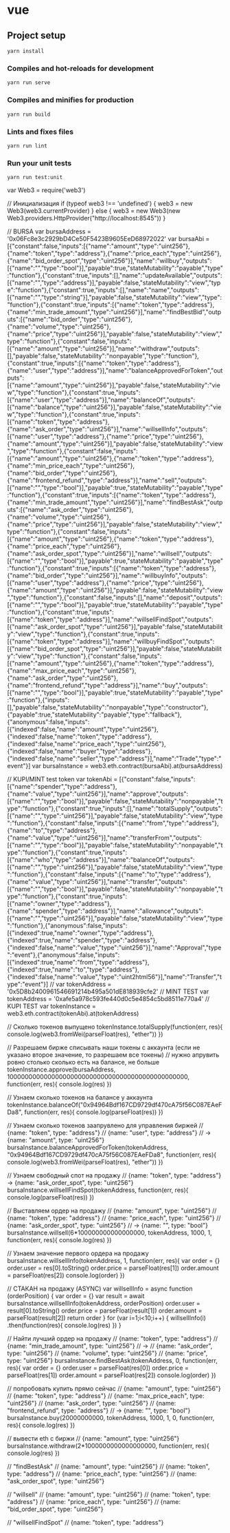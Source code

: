 # vue

## Project setup
```
yarn install
```

### Compiles and hot-reloads for development
```
yarn run serve
```

### Compiles and minifies for production
```
yarn run build
```

### Lints and fixes files
```
yarn run lint
```

### Run your unit tests
```
yarn run test:unit
```


var Web3 = require('web3')

// Инициализация
if (typeof web3 !== 'undefined') {
  web3 = new Web3(web3.currentProvider)
} else {
  web3 = new Web3(new Web3.providers.HttpProvider("http://localhost:8545"))
}

// BURSA
var bursaAddress = '0x06Fc8e3c2929bD4Ce50F5423B9605EeD68972022'
var bursaAbi = 
[{"constant":false,"inputs":[{"name":"amount","type":"uint256"},{"name":"token","type":"address"},{"name":"price_each","type":"uint256"},{"name":"bid_order_spot","type":"uint256"}],"name":"willbuy","outputs":[{"name":"","type":"bool"}],"payable":true,"stateMutability":"payable","type":"function"},{"constant":true,"inputs":[],"name":"updateAvailable","outputs":[{"name":"","type":"address"}],"payable":false,"stateMutability":"view","type":"function"},{"constant":true,"inputs":[],"name":"name","outputs":[{"name":"","type":"string"}],"payable":false,"stateMutability":"view","type":"function"},{"constant":true,"inputs":[{"name":"token","type":"address"},{"name":"min_trade_amount","type":"uint256"}],"name":"findBestBid","outputs":[{"name":"bid_order","type":"uint256"},{"name":"volume","type":"uint256"},{"name":"price","type":"uint256"}],"payable":false,"stateMutability":"view","type":"function"},{"constant":false,"inputs":[{"name":"amount","type":"uint256"}],"name":"withdraw","outputs":[],"payable":false,"stateMutability":"nonpayable","type":"function"},{"constant":true,"inputs":[{"name":"token","type":"address"},{"name":"user","type":"address"}],"name":"balanceApprovedForToken","outputs":[{"name":"amount","type":"uint256"}],"payable":false,"stateMutability":"view","type":"function"},{"constant":true,"inputs":[{"name":"user","type":"address"}],"name":"balanceOf","outputs":[{"name":"balance","type":"uint256"}],"payable":false,"stateMutability":"view","type":"function"},{"constant":true,"inputs":[{"name":"token","type":"address"},{"name":"ask_order","type":"uint256"}],"name":"willsellInfo","outputs":[{"name":"user","type":"address"},{"name":"price","type":"uint256"},{"name":"amount","type":"uint256"}],"payable":false,"stateMutability":"view","type":"function"},{"constant":false,"inputs":[{"name":"amount","type":"uint256"},{"name":"token","type":"address"},{"name":"min_price_each","type":"uint256"},{"name":"bid_order","type":"uint256"},{"name":"frontend_refund","type":"address"}],"name":"sell","outputs":[{"name":"","type":"bool"}],"payable":true,"stateMutability":"payable","type":"function"},{"constant":true,"inputs":[{"name":"token","type":"address"},{"name":"min_trade_amount","type":"uint256"}],"name":"findBestAsk","outputs":[{"name":"ask_order","type":"uint256"},{"name":"volume","type":"uint256"},{"name":"price","type":"uint256"}],"payable":false,"stateMutability":"view","type":"function"},{"constant":false,"inputs":[{"name":"amount","type":"uint256"},{"name":"token","type":"address"},{"name":"price_each","type":"uint256"},{"name":"ask_order_spot","type":"uint256"}],"name":"willsell","outputs":[{"name":"","type":"bool"}],"payable":true,"stateMutability":"payable","type":"function"},{"constant":true,"inputs":[{"name":"token","type":"address"},{"name":"bid_order","type":"uint256"}],"name":"willbuyInfo","outputs":[{"name":"user","type":"address"},{"name":"price","type":"uint256"},{"name":"amount","type":"uint256"}],"payable":false,"stateMutability":"view","type":"function"},{"constant":false,"inputs":[],"name":"deposit","outputs":[{"name":"","type":"bool"}],"payable":true,"stateMutability":"payable","type":"function"},{"constant":true,"inputs":[{"name":"token","type":"address"}],"name":"willsellFindSpot","outputs":[{"name":"ask_order_spot","type":"uint256"}],"payable":false,"stateMutability":"view","type":"function"},{"constant":true,"inputs":[{"name":"token","type":"address"}],"name":"willbuyFindSpot","outputs":[{"name":"bid_order_spot","type":"uint256"}],"payable":false,"stateMutability":"view","type":"function"},{"constant":false,"inputs":[{"name":"amount","type":"uint256"},{"name":"token","type":"address"},{"name":"max_price_each","type":"uint256"},{"name":"ask_order","type":"uint256"},{"name":"frontend_refund","type":"address"}],"name":"buy","outputs":[{"name":"","type":"bool"}],"payable":true,"stateMutability":"payable","type":"function"},{"inputs":[],"payable":false,"stateMutability":"nonpayable","type":"constructor"},{"payable":true,"stateMutability":"payable","type":"fallback"},{"anonymous":false,"inputs":[{"indexed":false,"name":"amount","type":"uint256"},{"indexed":false,"name":"token","type":"address"},{"indexed":false,"name":"price_each","type":"uint256"},{"indexed":false,"name":"buyer","type":"address"},{"indexed":false,"name":"seller","type":"address"}],"name":"Trade","type":"event"}]
var bursaInstance = web3.eth.contract(bursaAbi).at(bursaAddress)

// KUPI/MINT test token
var tokenAbi = [{"constant":false,"inputs":[{"name":"spender","type":"address"},{"name":"value","type":"uint256"}],"name":"approve","outputs":[{"name":"","type":"bool"}],"payable":false,"stateMutability":"nonpayable","type":"function"},{"constant":true,"inputs":[],"name":"totalSupply","outputs":[{"name":"","type":"uint256"}],"payable":false,"stateMutability":"view","type":"function"},{"constant":false,"inputs":[{"name":"from","type":"address"},{"name":"to","type":"address"},{"name":"value","type":"uint256"}],"name":"transferFrom","outputs":[{"name":"","type":"bool"}],"payable":false,"stateMutability":"nonpayable","type":"function"},{"constant":true,"inputs":[{"name":"who","type":"address"}],"name":"balanceOf","outputs":[{"name":"","type":"uint256"}],"payable":false,"stateMutability":"view","type":"function"},{"constant":false,"inputs":[{"name":"to","type":"address"},{"name":"value","type":"uint256"}],"name":"transfer","outputs":[{"name":"","type":"bool"}],"payable":false,"stateMutability":"nonpayable","type":"function"},{"constant":true,"inputs":[{"name":"owner","type":"address"},{"name":"spender","type":"address"}],"name":"allowance","outputs":[{"name":"","type":"uint256"}],"payable":false,"stateMutability":"view","type":"function"},{"anonymous":false,"inputs":[{"indexed":true,"name":"owner","type":"address"},{"indexed":true,"name":"spender","type":"address"},{"indexed":false,"name":"value","type":"uint256"}],"name":"Approval","type":"event"},{"anonymous":false,"inputs":[{"indexed":true,"name":"from","type":"address"},{"indexed":true,"name":"to","type":"address"},{"indexed":false,"name":"value","type":"uint2html56"}],"name":"Transfer","type":"event"}]
// var tokenAddress = '0x5D8b2400961546691214b495a501dE818939cfe2' // MINT TEST
var tokenAddress = '0xafe5a978c593fe440d0c5e4854c5bd8511e770a4' // KUPI TEST
var tokenInstance = web3.eth.contract(tokenAbi).at(tokenAddress)


// Сколько токенов выпущено
tokenInstance.totalSupply(function(err, res){
  console.log(web3.fromWei(parseFloat(res), "ether"))
})

// Разрешаем бирже списывать наши токены с аккаунта (если не указано второе значение, то разрешаем все токены)
// нужно апрувить ровно столько сколько есть на балансе, не больше
tokenInstance.approve(bursaAddress, 100000000000000000000000000000000000000000000000, function(err, res){
  console.log(res)
})

// Узнаем сколько токенов на балансе у аккаунта
tokenInstance.balanceOf("0x94964Bdf167CD9729df470cA75f56C087EAeFDa8", function(err, res){
  console.log(parseFloat(res))
})

// Узнаем сколько токенов заапрувлено для управления биржей
// {name: "token", type: "address"}
// {name: "user", type: "address"}
// -> {name: "amount", type: "uint256"}
bursaInstance.balanceApprovedForToken(tokenAddress, "0x94964Bdf167CD9729df470cA75f56C087EAeFDa8", function(err, res){
  console.log(web3.fromWei(parseFloat(res), "ether"))
})

// Узнаем свободный спот на продажу
// {name: "token", type: "address"} -> {name: "ask_order_spot", type: "uint256"}
bursaInstance.willsellFindSpot(tokenAddress, function(err, res){
  console.log(parseFloat(res))
})

// Выставляем ордер на продажу
// {name: "amount", type: "uint256"}
// {name: "token", type: "address"}
// {name: "price_each", type: "uint256"}
// {name: "ask_order_spot", type: "uint256"}
// -> {name: "", type: "bool"}
bursaInstance.willsell(6*100000000000000000, tokenAddress, 1000, 1, function(err, res){
  console.log(res)
})

// Узнаем значение первого ордера на продажу
bursaInstance.willsellInfo(tokenAddress, 1, function(err, res){
  var order = {}
  order.user = res[0].toString()
  order.price = parseFloat(res[1])
  order.amount = parseFloat(res[2])
  console.log(order)
})

// СТАКАН на продажу (ASYNC)
var willsellInfo = async function (orderPosition) {
  var order = {}
  var result = await bursaInstance.willsellInfo(tokenAddress, orderPosition)
  order.user = result[0].toString()
  order.price = parseFloat(result[1])
  order.amount = parseFloat(result[2])
  return order
}
for (var i=1;i<10;i++) {
  willsellInfo(i)
  .then(function(res){
    console.log(res)
  })
}

// Найти лучший ордер на продажу
// {name: "token", type: "address"}
// {name: "min_trade_amount", type: "uint256"}
// ->
// {name: "ask_order", type: "uint256"}
// {name: "volume", type: "uint256"}
// {name: "price", type: "uint256"}
bursaInstance.findBestAsk(tokenAddress, 0, function(err, res){
  var order = {}
  order.user = parseFloat(res[0])
  order.price = parseFloat(res[1])
  order.amount = parseFloat(res[2])
  console.log(order)
})

// попробовать купить прямо сейчас
// {name: "amount", type: "uint256"}
// {name: "token", type: "address"}
// {name: "max_price_each", type: "uint256"}
// {name: "ask_order", type: "uint256"}
// {name: "frontend_refund", type: "address"}
// -> {name: "", type: "bool"}
bursaInstance.buy(20000000000, tokenAddress, 1000, 1, 0, function(err, res){
  console.log(res)
})

// вывести eth с биржи
// {name: "amount", type: "uint256"}
bursaInstance.withdraw(2*1000000000000000000, function(err, res){
  console.log(res)
})

// "findBestAsk"
// {name: "amount", type: "uint256"}
// {name: "token", type: "address"}
// {name: "price_each", type: "uint256"}
// {name: "ask_order_spot", type: "uint256"}

// "willsell"
// {name: "amount", type: "uint256"}
// {name: "token", type: "address"}
// {name: "price_each", type: "uint256"}
// {name: "bid_order_spot", type: "uint256"}

// "willsellFindSpot"
// {name: "token", type: "address"}

